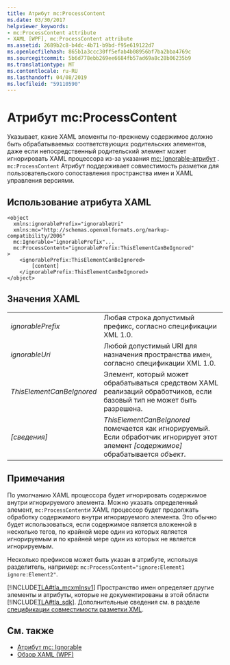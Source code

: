 ```yaml
---
title: Атрибут mc:ProcessContent
ms.date: 03/30/2017
helpviewer_keywords:
- mc:ProcessContent attribute
- XAML [WPF], mc:ProcessContent attribute
ms.assetid: 2689b2c8-b4dc-4b71-b9bd-f95e619122d7
ms.openlocfilehash: 865b1a3ccc30ff5efab4b08956bf7ba2bba4769c
ms.sourcegitcommit: 5b6d778ebb269ee6684fb57ad69a8c28b06235b9
ms.translationtype: MT
ms.contentlocale: ru-RU
ms.lasthandoff: 04/08/2019
ms.locfileid: "59110590"
---
```

# <a name="mcprocesscontent-attribute"></a>Атрибут mc:ProcessContent
Указывает, какие XAML элементы по-прежнему содержимое должно быть обрабатываемых соответствующих родительских элементов, даже если непосредственный родительский элемент может игнорировать XAML процессора из-за указания [mc: Ignorable-атрибут](mc-ignorable-attribute.md) . `mc:ProcessContent` Атрибут поддерживает совместимость разметки для пользовательского сопоставления пространства имен и XAML управления версиями.  
  
## <a name="xaml-attribute-usage"></a>Использование атрибута XAML  
  
```  
<object  
  xmlns:ignorablePrefix="ignorableUri"  
  xmlns:mc="http://schemas.openxmlformats.org/markup-compatibility/2006"  
  mc:Ignorable="ignorablePrefix"...  
  mc:ProcessContent="ignorablePrefix:ThisElementCanBeIgnored"  
>  
    <ignorablePrefix:ThisElementCanBeIgnored>  
        [content]  
    </ignorablePrefix:ThisElementCanBeIgnored>  
</object>  
```  
  
## <a name="xaml-values"></a>Значения XAML  
  
|||  
|-|-|  
|*ignorablePrefix*|Любая строка допустимый префикс, согласно спецификации XML 1.0.|  
|*ignorableUri*|Любой допустимый URI для назначения пространства имен, согласно спецификации XML 1.0.|  
|*ThisElementCanBeIgnored*|Элемент, который может обрабатываться средством XAML реализаций обработчиков, если базовый тип не может быть разрешена.|  
|*[сведения]*|*ThisElementCanBeIgnored* помечается как игнорируемый. Если обработчик игнорирует этот элемент *[содержимое]* обрабатывается *объект*.|  
  
## <a name="remarks"></a>Примечания  
 По умолчанию XAML процессора будет игнорировать содержимое внутри игнорируемого элемента. Можно указать определенный элемент, `mc:ProcessContent`и XAML процессор будет продолжать обработку содержимого внутри игнорируемого элемента. Это обычно будет использоваться, если содержимое является вложенной в несколько тегов, по крайней мере один из которых является игнорируемым и по крайней мере один из которых не является игнорируемым.  
  
 Несколько префиксов может быть указан в атрибуте, используя разделитель, например: `mc:ProcessContent="ignore:Element1 ignore:Element2"`.  
  
 [!INCLUDE[TLA#tla_mcxmlnsv1](../../../../includes/tlasharptla-mcxmlnsv1-md.md)] Пространство имен определяет другие элементы и атрибуты, которые не документированы в этой области [!INCLUDE[TLA#tla_sdk](../../../../includes/tlasharptla-sdk-md.md)]. Дополнительные сведения см. в разделе [спецификации совместимости разметки XML](https://go.microsoft.com/fwlink/?LinkId=73824).  
  
## <a name="see-also"></a>См. также

- [Атрибут mc: Ignorable](mc-ignorable-attribute.md)
- [Обзор XAML (WPF)](xaml-overview-wpf.md)
